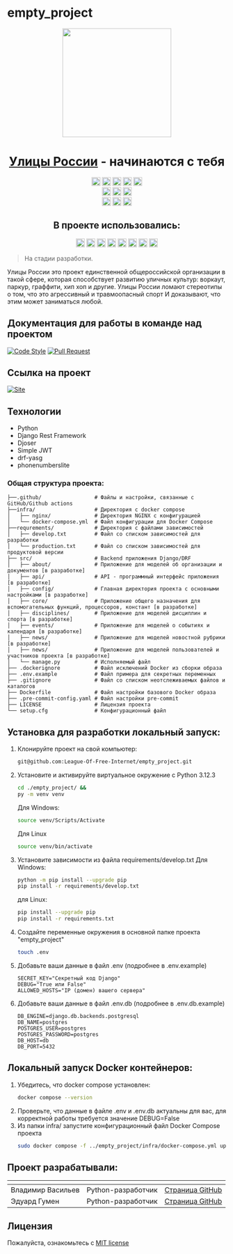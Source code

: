 # empty_project

<div align="center">
<!-- Title: -->
  <a href="https://github.com/League-Of-Free-Internet">
    <img src="https://avatars.githubusercontent.com/u/156543782?s=400&u=7125039f153801ba2b620fd12b655afd690cb7aa&v=4" height="250">
  </a>
  <h1><a href="https://streetrussia.ru/">Улицы России</a> - начинаются с тебя</h1>
<!-- Labels: -->
  <!-- First row: -->
  <a href="https://github.com/League-Of-Free-Internet/empty_project" style="text-decoration: none;">
    <img src="https://img.shields.io/github/contributors/League-Of-Free-Internet/empty_project" height="20" alt="Contributions">
  </a>
  <img src="https://pypi-camo.freetls.fastly.net/18c2771271928b1071e8d436680f9a0abf272294/68747470733a2f2f696d672e736869656c64732e696f2f707970692f762f646a616e676f726573746672616d65776f726b2e737667?style=flat-square" height="20">
  <img src="https://img.shields.io/github/repo-size/League-Of-Free-Internet/empty_project" height="20" alt="repo-size">
  <img src="https://img.shields.io/github/languages/code-size/League-Of-Free-Internet/empty_project" height="20" alt="code-size">
  <a href="https://img.shields.io/github/license/League-Of-Free-Internet/empty_project" style="text-decoration: none;">
    <img src="https://img.shields.io/github/license/League-Of-Free-Internet/empty_project" height="20" alt="license">
  </a>
  <!-- Second row: -->
  <br>
  <a href="https://github.com/League-Of-Free-Internet/empty_project/actions" style="text-decoration: none;">
    <img src="https://img.shields.io/github/actions/workflow/status/League-Of-Free-Internet/empty_project/empty_project_workflow.yml?label=workflow%20build" height="20" alt="GitHub Workflow Status">
  </a>
  <a href="https://github.com/pre-commit/pre-commit" style="text-decoration: none;">
    <img src="https://img.shields.io/badge/pre--commit-enabled-brightgreen?logo=pre-commit&logoColor=white&style=flat-square" height="20" alt="pre-commit">
  </a>
  <a href="https://github.com/psf/black" style="text-decoration: none;">
    <img src="https://img.shields.io/static/v1?label=code%20style&message=black&color=black&style=flat-square" height="20" alt="code style: black">
  </a>
  <!-- Third row: -->
  <br>
  <a href="https://github.com/League-Of-Free-Internet/empty_project/branches" style="text-decoration: none;">
    <img src="https://img.shields.io/github/commit-activity/w/League-Of-Free-Internet/empty_project" height="20" alt="commit-activity">
  </a>
  <a href="https://github.com/League-Of-Free-Internet/empty_project/branches" style="text-decoration: none;">
    <img src="https://img.shields.io/github/last-commit/League-Of-Free-Internet/empty_project" height="20" alt="last-commit">
  </a>
  <a href="https://github.com/orgs/League-Of-Free-Internet/projects/2" style="text-decoration: none;">
    <img src="https://img.shields.io/github/issues/League-Of-Free-Internet/empty_project" height="20" alt="issues">
  </a>

<!-- Short description: -->
  <h2>В проекте использовались:</h2>
  <a href="https://www.python.org/" style="text-decoration: none;">
    <img src="https://img.shields.io/badge/Python-3.12-blue?style=flat&logo=python&logoColor=ffdd54" height="20" alt="python">
  </a>
  <a href="https://www.djangoproject.com/" style="text-decoration: none;">
    <img src="https://img.shields.io/badge/Django-5.0.6-blue?style=flat&logo=django" height="20" alt="django">
  </a>
  <a href="https://www.django-rest-framework.org/" style="text-decoration: none;">
    <img src="https://img.shields.io/badge/DRF-3.15.1-blue?style=flat&logo=rest-framework" height="20" alt="django-rest-framework">
  </a>
  <a href="https://gunicorn.org/" style="text-decoration: none;">
    <img src="https://img.shields.io/badge/Gunicorn-22.0.0-blue?style=flat&logo=gunicorn" height="20" alt="gunicorn">
  </a>
  <a href="https://daviddrysdale.github.io/python-phonenumbers/" style="text-decoration: none;">
    <img src="https://img.shields.io/badge/phonenumberslite-8.13.37-blue?style=flat&logo=phonenumberslite" height="20" alt="python-phonenumbers">
  </a>
  <a href="https://drf-yasg.readthedocs.io/en/stable/readme.html" style="text-decoration: none;">
    <img src="https://img.shields.io/badge/drf_yasg-1.21.7-blue?style=flat&logo=drf-yasg" height="20" alt="drf-yasg">
  </a>
  <a href="https://django-rest-framework-simplejwt.readthedocs.io/en/latest/" style="text-decoration: none;">
    <img src="https://img.shields.io/badge/simplejwt-5.3.1-blue?style=flat&logo=simplejwt" height="20" alt="django-rest-framework-simplejwt">
  </a>
  <a href="https://www.docker.com/" style="text-decoration: none;">
    <img src="https://img.shields.io/badge/Docker-new-blue?style=flat&logo=docker" height="20" alt="docker">
  </a>
  
</div>

> На стадии разработки.

Улицы России это проект единственной общероссийской организации в такой сфере, которая способствует
развитию уличных культур: воркаут, паркур, граффити, хип хоп и другие.
Улицы России ломают стереотипы о том, что это агрессивный и травмоопасный спорт
И доказывают, что этим может заниматься любой.

## Документация для работы в команде над проектом

[![Code Style](https://img.shields.io/badge/Прочитать-Документацию_Code_Style-blue?style=for-the-badge)](https://github.com//League-Of-Free-Internet/empty_project/blob/dev/.github/docs/code_style_rules.md) [![Pull Request](https://img.shields.io/badge/Прочитать-Документацию_Pull_Request-2ea44f?style=for-the-badge)](https://github.com/League-Of-Free-Internet/empty_project/blob/dev/.github/docs/pull_request_rules.md)

## Ссылка на проект
[![Site](https://img.shields.io/badge/Перейти_на-Сайт-2ea44f?style=for-the-badge)]()

## Технологии
- Python
- Django Rest Framework
- Djoser
- Simple JWT
- drf-yasg
- phonenumberslite

### Общая структура проекта:
```
├──.github/                 # Файлы и настройки, связанные с GitHub/Github actions
├──infra/                   # Директория с docker compose
│   ├── nginx/              # Директория NGINX с конфигурацией
│   └── docker-compose.yml  # Файл конфигурации для Docker Compose
├──requrements/             # Директория с файлами зависимостей
│   ├── develop.txt         # Файл со списком зависимостей для разработки
│   └── production.txt      # Файл со списком зависимостей для продуктовой версии
├── src/                    # Backend приложения Django/DRF
│   ├── about/              # Приложение для моделей об организации и документов [в разработке]
│   ├── api/                # API - программный интерфейс приложения [в разработке]
│   ├── config/             # Главная директория проекта с основными настройками [в разработке]
│   ├── core/               # Приложение общего назначения для вспомогательных функций, процессоров, констант [в разработке]
│   ├── disciplines/        # Приложение для моделей дисциплин и спорта [в разработке]
│   ├── events/             # Приложение для моделей о событиях и календаря [в разработке]
│   ├── news/               # Приложение для моделей новостной рубрики [в разработке]
│   ├── news/               # Приложение для моделей пользователей и участников проекта [в разработке]
│   └── manage.py           # Исполняемый файл
├── .dockerignore           # Файл исключений Docker из сборки образа
├── .env.example            # Файл примера для секретных переменных
├── .gitignore              # Файл со списком неотслеживаемых файлов и каталогов
├── Dockerfile              # Файл настройки базового Docker образа
├── .pre-commit-config.yaml # Файл настройки pre-commit
├── LICENSE                 # Лицензия проекта
└── setup.cfg               # Конфигурационный файл
```
## Установка для разработки локальный запуск:

1. Клонируйте проект на свой компьютер:
    ```bash
    git@github.com:League-Of-Free-Internet/empty_project.git
    ```
2. Установите и активируйте виртуальное окружение c Python 3.12.3
    ```bash
    cd ./empty_project/ &&
    py -m venv venv
    ```
    Для Windows:
    ```bash
    source venv/Scripts/Activate
    ```
    Для Linux
    ```bash
    source venv/bin/activate
    ```
3. Установите зависимости из файла requirements/develop.txt
    Для Windows:
    ```bash
    python -m pip install --upgrade pip
    pip install -r requirements/develop.txt
    ```
    для Linux:
    ```bash
    pip install --upgrade pip
    pip install -r requirements.txt
    ```
4. Создайте переменные окружения в основной папке проекта "empty_project"
    ```bash
    touch .env
    ```
5. Добавьте ваши данные в файл .env (подробнее в .env.example)
    ```
    SECRET_KEY="Секретный код Django"
    DEBUG="True или False"
    ALLOWED_HOSTS="IP (домен) вашего сервера"
    ```
6. Добавьте ваши данные в файл .env.db (подробнее в .env.db.example)
    ```
    DB_ENGINE=django.db.backends.postgresql
    DB_NAME=postgres
    POSTGRES_USER=postgres
    POSTGRES_PASSWORD=postgres
    DB_HOST=db
    DB_PORT=5432
    ```
## Локальный запуск Docker контейнеров:

1. Убедитесь, что docker compose установлен:
    ```bash
   docker compose --version
    ```
2. Проверьте, что данные в файле .env и .env.db актуальны для вас, для
корректной работы требуется значение DEBUG=False
3. Из папки infra/ запустите конфигурационный файл Docker Compose проекта
    ```bash
    sudo docker compose -f ../empty_project/infra/docker-compose.yml up
    ```
## Проект разрабатывали:

| <!-- --> | <!-- -->      | <!-- -->    |
|----------|---------------|-------------|
| Владимир Васильев | Python-разработчик | [Cтраница GitHub](https://github.com/chem1sto) |
| Эдуард Гумен | Python-разработчик | [Cтраница GitHub](https://github.com/hydrospirt) |

## Лицензия

Пожалуйста, ознакомьтесь с [MIT license](https://github.com/League-Of-Free-Internet/empty_project?tab=MIT-1-ov-file)
